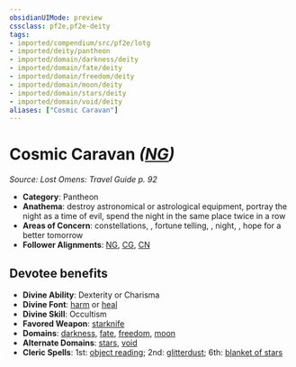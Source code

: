 ```yaml
---
obsidianUIMode: preview
cssclass: pf2e,pf2e-deity
tags:
- imported/compendium/src/pf2e/lotg
- imported/deity/pantheon
- imported/domain/darkness/deity
- imported/domain/fate/deity
- imported/domain/freedom/deity
- imported/domain/moon/deity
- imported/domain/stars/deity
- imported/domain/void/deity
aliases: ["Cosmic Caravan"]
---
```

# Cosmic Caravan *([NG](neutral-good-b1.md))*  
*Source: Lost Omens: Travel Guide p. 92*  

- **Category**: Pantheon
- **Anathema**: destroy astronomical or astrological equipment, portray the night as a time of evil, spend the night in the same place twice in a row
- **Areas of Concern**: constellations, , fortune telling, , night, , hope for a better tomorrow
- **Follower Alignments**: [NG](neutral-good-b1.md), [CG](chaotic-good-b1.md), [CN](chaotic-neutral-b1.md)

## Devotee benefits

- **Divine Ability**: Dexterity or Charisma
- **Divine Font**: [harm](../../spells/harm.md) or [heal](../../spells/heal.md)
- **Divine Skill**: Occultism
- **Favored Weapon**: [starknife](../../equipment/items/starknife.md)
- **Domains**: [darkness](../domains.md#Darkness), [fate](../domains.md#Fate), [freedom](../domains.md#Freedom), [moon](../domains.md#Moon)
- **Alternate Domains**: [stars](../domains.md#Stars), [void](../domains.md#Void)
- **Cleric Spells**: 1st: [object reading](../../spells/object-reading-apg.md); 2nd: [glitterdust](../../spells/glitterdust.md); 6th: [blanket of stars](../../spells/blanket-of-stars-apg.md)